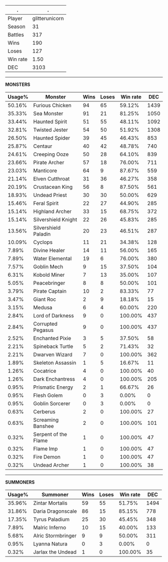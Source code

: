 .|.
|-|-
Player|glitterunicorn
Season|31
Battles|317
Wins|190
Loses|127
Win rate|1.50
DEC|3103

---
**MONSTERS**

Usage%|Monster|Wins|Loses|Win rate|DEC|
-|-|-|-|-|-|
50.16%|Furious Chicken|94|65|59.12%|1439|
35.33%|Sea Monster|91|21|81.25%|1050|
33.44%|Haunted Spirit|51|55|48.11%|1092|
32.81%|Twisted Jester|54|50|51.92%|1308|
26.50%|Haunted Spider|39|45|46.43%|853|
25.87%|Centaur|40|42|48.78%|740|
24.61%|Creeping Ooze|50|28|64.10%|839|
23.66%|Pirate Archer|57|18|76.00%|711|
23.03%|Manticore|64|9|87.67%|559|
21.14%|Elven Cutthroat|31|36|46.27%|358|
20.19%|Crustacean King|56|8|87.50%|561|
18.93%|Undead Priest|30|30|50.00%|629|
15.46%|Feral Spirit|22|27|44.90%|285|
15.14%|Highland Archer|33|15|68.75%|372|
15.14%|Silvershield Knight|22|26|45.83%|285|
13.56%|Silvershield Paladin|20|23|46.51%|287|
10.09%|Cyclops|11|21|34.38%|128|
7.89%|Divine Healer|14|11|56.00%|165|
7.89%|Water Elemental|19|6|76.00%|380|
7.57%|Goblin Mech|9|15|37.50%|104|
6.31%|Kobold Miner|7|13|35.00%|107|
5.05%|Peacebringer|8|8|50.00%|101|
3.79%|Pirate Captain|10|2|83.33%|77|
3.47%|Giant Roc|2|9|18.18%|15|
3.15%|Medusa|6|4|60.00%|220|
2.84%|Lord of Darkness|9|0|100.00%|437|
2.84%|Corrupted Pegasus|9|0|100.00%|437|
2.52%|Enchanted Pixie|3|5|37.50%|58|
2.21%|Spineback Turtle|5|2|71.43%|32|
2.21%|Dwarven Wizard|7|0|100.00%|362|
1.89%|Skeleton Assassin|1|5|16.67%|11|
1.26%|Cocatrice|4|0|100.00%|40|
1.26%|Dark Enchantress|4|0|100.00%|205|
0.95%|Prismatic Energy|2|1|66.67%|26|
0.95%|Flesh Golem|0|3|0.00%|0|
0.95%|Goblin Sorcerer|0|3|0.00%|0|
0.63%|Cerberus|2|0|100.00%|27|
0.63%|Screaming Banshee|2|0|100.00%|101|
0.32%|Serpent of the Flame|1|0|100.00%|47|
0.32%|Flame Imp|1|0|100.00%|47|
0.32%|Fire Demon|1|0|100.00%|47|
0.32%|Undead Archer|1|0|100.00%|38|

---
**SUMMONERS**

Usage%|Summoner|Wins|Loses|Win rate|DEC|
-|-|-|-|-|-|
35.96%|Zintar Mortalis|59|55|51.75%|1494|
31.86%|Daria Dragonscale|86|15|85.15%|778|
17.35%|Tyrus Paladium|25|30|45.45%|348|
7.89%|Malric Inferno|10|15|40.00%|133|
5.68%|Alric Stormbringer|9|9|50.00%|311|
0.95%|Lyanna Natura|0|3|0.00%|0|
0.32%|Jarlax the Undead|1|0|100.00%|35|
